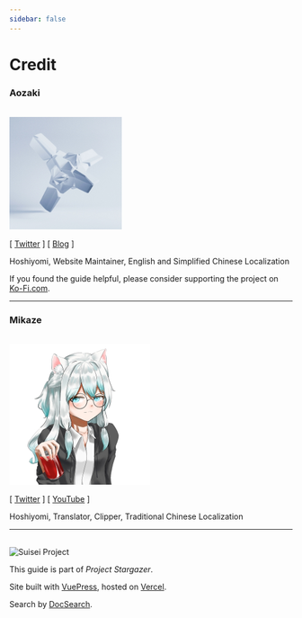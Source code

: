 ```yaml
---
sidebar: false
---
```


# Credit

<h3>Aozaki</h3>

<br>

<img src="./aozaki.jpg" height="200" width="200" />

[ [<i class="fab fa-twitter"></i> Twitter](https://twitter.com/Aozaki__) ] [ [<i class="fas fa-feather-alt"></i> Blog](https://aozaki.cc/) ]

Hoshiyomi, Website Maintainer, English and Simplified Chinese Localization

If you found the guide helpful, please consider supporting the project on [<i class="fas fa-coffee"></i> Ko-Fi.com](https://ko-fi.com/project_stargazer).

---

<h3>Mikaze</h3>

<br>

<img src="./mikaze.jpg" width="250" />

[ [<i class="fab fa-twitter"></i> Twitter](https://twitter.com/mikaze0322) ] [ [<i class="fab fa-youtube"></i> YouTube](https://www.youtube.com/channel/UCrpkt3YHPdpciDy-96H_2mg) ]

Hoshiyomi, Translator, Clipper, Traditional Chinese Localization

---

<br>

<img src="/Project_Stargazer.svg" alt="Suisei Project" width="185.25" height="28">

This guide is part of *Project Stargazer*.

Site built with [VuePress](https://v2.vuepress.vuejs.org/zh/), hosted on [Vercel](https://vercel.com/).

Search by [DocSearch](https://docsearch.algolia.com/).

<!-- JS load -->

<link rel="stylesheet" href="https://cdn.jsdelivr.net/npm/@fortawesome/fontawesome-free@5.15.4/css/all.min.css" integrity="sha256-mUZM63G8m73Mcidfrv5E+Y61y7a12O5mW4ezU3bxqW4=" crossorigin="anonymous">

